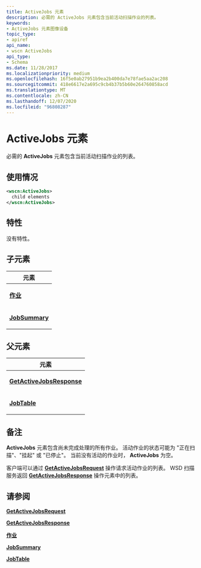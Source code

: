 ```yaml
---
title: ActiveJobs 元素
description: 必需的 ActiveJobs 元素包含当前活动扫描作业的列表。
keywords:
- ActiveJobs 元素图像设备
topic_type:
- apiref
api_name:
- wscn ActiveJobs
api_type:
- Schema
ms.date: 11/28/2017
ms.localizationpriority: medium
ms.openlocfilehash: 16f5e0ab27951b9ea2b400da7e78fae5aa2ac208
ms.sourcegitcommit: 418e6617e2a695c9cb4b37b5b60e264760858acd
ms.translationtype: MT
ms.contentlocale: zh-CN
ms.lasthandoff: 12/07/2020
ms.locfileid: "96808287"
---
```

# <a name="activejobs-element"></a>ActiveJobs 元素


必需的 **ActiveJobs** 元素包含当前活动扫描作业的列表。

<a name="usage"></a>使用情况
-----

```xml
<wscn:ActiveJobs>
  child elements
</wscn:ActiveJobs>
```

<a name="attributes"></a>特性
----------

没有特性。

## <a name="child-elements"></a>子元素


<table>
<colgroup>
<col width="100%" />
</colgroup>
<thead>
<tr class="header">
<th>元素</th>
</tr>
</thead>
<tbody>
<tr class="odd">
<td><p><a href="job.md" data-raw-source="[&lt;strong&gt;Job&lt;/strong&gt;](job.md)"><strong>作业</strong></a></p></td>
</tr>
<tr class="even">
<td><p><a href="jobsummary.md" data-raw-source="[&lt;strong&gt;JobSummary&lt;/strong&gt;](jobsummary.md)"><strong>JobSummary</strong></a></p></td>
</tr>
</tbody>
</table>

## <a name="parent-elements"></a>父元素


<table>
<colgroup>
<col width="100%" />
</colgroup>
<thead>
<tr class="header">
<th>元素</th>
</tr>
</thead>
<tbody>
<tr class="odd">
<td><p><a href="getactivejobsresponse.md" data-raw-source="[&lt;strong&gt;GetActiveJobsResponse&lt;/strong&gt;](getactivejobsresponse.md)"><strong>GetActiveJobsResponse</strong></a></p></td>
</tr>
<tr class="even">
<td><p><a href="jobtable.md" data-raw-source="[&lt;strong&gt;JobTable&lt;/strong&gt;](jobtable.md)"><strong>JobTable</strong></a></p></td>
</tr>
</tbody>
</table>

<a name="remarks"></a>备注
-------

**ActiveJobs** 元素包含尚未完成处理的所有作业。 活动作业的状态可能为 "正在扫描"、"挂起" 或 "已停止"。 当前没有活动的作业时， **ActiveJobs** 为空。

客户端可以通过 [**GetActiveJobsRequest**](getactivejobsrequest.md) 操作请求活动作业的列表。 WSD 扫描服务返回 [**GetActiveJobsResponse**](getactivejobsresponse.md) 操作元素中的列表。

## <a name="see-also"></a>请参阅


[**GetActiveJobsRequest**](getactivejobsrequest.md)

[**GetActiveJobsResponse**](getactivejobsresponse.md)

[**作业**](job.md)

[**JobSummary**](jobsummary.md)

[**JobTable**](jobtable.md)

 

 







